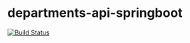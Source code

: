 # departments-api-springboot

[![Build Status](https://travis-ci.com/phelliperodrigues/departments-api-springboot.svg?branch=master)](https://travis-ci.com/phelliperodrigues/departments-api-springboot)
